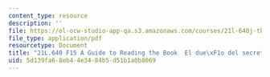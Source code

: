 ```yaml
---
content_type: resource
description: ''
file: https://ol-ocw-studio-app-qa.s3.amazonaws.com/courses/21l-640j-the-new-spain-1977-present-fall-2015/5d139fa68eb44e3484b5d51b1a0b8069_MIT21L_640JF15_du.pdf
file_type: application/pdf
resourcetype: Document
title: "21L.640 F15 A Guide to Reading the Book  El due\xF1o del secreto"
uid: 5d139fa6-8eb4-4e34-84b5-d51b1a0b8069
---
```

